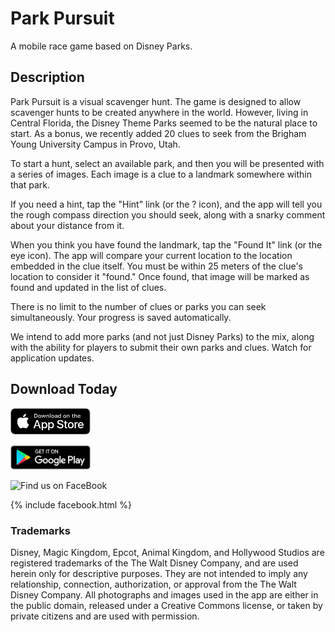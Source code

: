 # Park Pursuit


A mobile race game based on Disney Parks.


## Description

Park Pursuit is a visual scavenger hunt. The game is designed to allow scavenger hunts to be created anywhere in the world. However, living in Central Florida, the Disney Theme Parks seemed to be the natural place to start. As a bonus, we recently added 20 clues to seek from the Brigham Young University Campus in Provo, Utah.

To start a hunt, select an available park, and then you will be presented with a series of images. Each image is a clue to a landmark somewhere within that park.

If you need a hint, tap the "Hint" link (or the ? icon), and the app will tell you the rough compass direction you should seek, along with a snarky comment about your distance from it.

When you think you have found the landmark, tap the "Found It" link (or the eye icon). The app will compare your current location to the location embedded in the clue itself. You must be within 25 meters of the clue's location to consider it "found." Once found, that image will be marked as found and updated in the list of clues.

There is no limit to the number of clues or parks you can seek simultaneously. Your progress is saved automatically.

We intend to add more parks (and not just Disney Parks) to the mix, along with the ability for players to submit their own parks and clues. Watch for application updates.

## Download Today

<a href="https://itunes.apple.com/us/app/park-pursuit/id1335800270"><img width="128" alt="Download on the App Store" src="assets/images/app-store.png"/></a>

<a href='https://play.google.com/store/apps/details?id=com.walkingriver.parkpursuit&pcampaignid=MKT-Other-global-all-co-prtnr-py-PartBadge-Mar2515-1'><img width="128" alt='Get it on Google Play' src='assets/images/play-store.png'/></a>

<img src="https://en.facebookbrand.com/wp-content/uploads/2016/05/find_us_on_header_05_2018.png" width="128" alt="Find us on FaceBook">


{% include facebook.html %}


### Trademarks 
Disney, Magic Kingdom, Epcot, Animal Kingdom, and Hollywood Studios are registered trademarks of the The Walt Disney Company, and are used herein only for descriptive purposes. They are not intended to imply any relationship, connection, authorization, or approval from the The Walt Disney Company. All photographs and images used in the app are either in the public domain, released under a Creative Commons license, or taken by private citizens and are used with permission.
